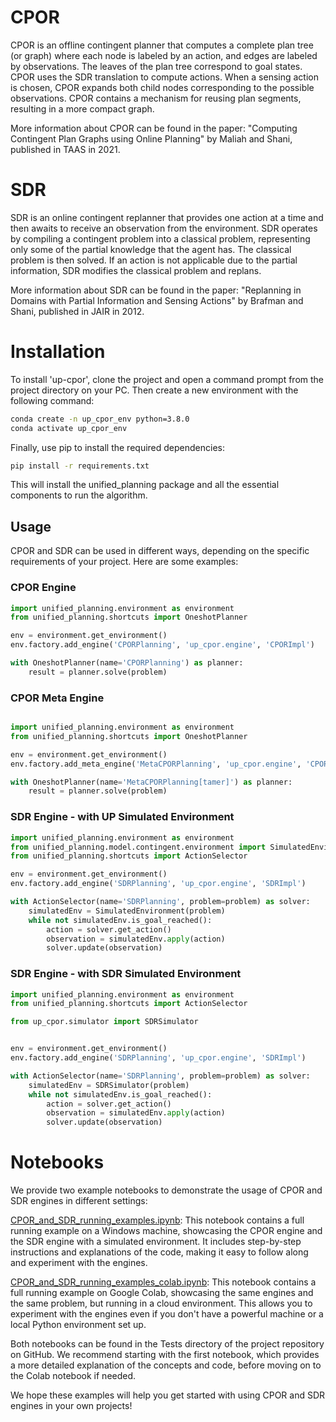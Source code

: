 # CPOR
CPOR is an offline contingent planner that computes a complete plan tree (or graph) where each node is labeled by an action, and edges are labeled by observations. The leaves of the plan tree correspond to goal states. CPOR uses the SDR translation to compute actions. When a sensing action is chosen, CPOR expands both child nodes corresponding to the possible observations. CPOR contains a mechanism for reusing plan segments, resulting in a more compact graph.

More information about CPOR can be found in the paper: "Computing Contingent Plan Graphs using Online Planning" by Maliah and Shani, published in TAAS in 2021.

# SDR
SDR is an online contingent replanner that provides one action at a time and then awaits to receive an observation from the environment. SDR operates by compiling a contingent problem into a classical problem, representing only some of the partial knowledge that the agent has. The classical problem is then solved. If an action is not applicable due to the partial information, SDR modifies the classical problem and replans.

More information about SDR can be found in the paper: "Replanning in Domains with Partial Information and Sensing Actions" by Brafman and Shani, published in JAIR in 2012.

# Installation

To install 'up-cpor', clone the project and open a command prompt from the project directory on your PC. Then create a new environment with the following command:

```bash
conda create -n up_cpor_env python=3.8.0
conda activate up_cpor_env
```

Finally, use pip to install the required dependencies:

```bash
pip install -r requirements.txt
```
This will install the unified_planning package and all the essential components to run the algorithm.

## Usage

CPOR and SDR can be used in different ways, depending on the specific requirements of your project. Here are some examples:

### CPOR Engine

```python
import unified_planning.environment as environment
from unified_planning.shortcuts import OneshotPlanner

env = environment.get_environment()
env.factory.add_engine('CPORPlanning', 'up_cpor.engine', 'CPORImpl')

with OneshotPlanner(name='CPORPlanning') as planner:
    result = planner.solve(problem)

```

### CPOR Meta Engine

```python

import unified_planning.environment as environment
from unified_planning.shortcuts import OneshotPlanner

env = environment.get_environment()
env.factory.add_meta_engine('MetaCPORPlanning', 'up_cpor.engine', 'CPORMetaEngineImpl')

with OneshotPlanner(name='MetaCPORPlanning[tamer]') as planner:
    result = planner.solve(problem)

```

### SDR Engine - with UP Simulated Environment

```python
import unified_planning.environment as environment
from unified_planning.model.contingent.environment import SimulatedEnvironment
from unified_planning.shortcuts import ActionSelector

env = environment.get_environment()
env.factory.add_engine('SDRPlanning', 'up_cpor.engine', 'SDRImpl')

with ActionSelector(name='SDRPlanning', problem=problem) as solver:
    simulatedEnv = SimulatedEnvironment(problem)
    while not simulatedEnv.is_goal_reached():
        action = solver.get_action()
        observation = simulatedEnv.apply(action)
        solver.update(observation)

```

### SDR Engine - with SDR Simulated Environment

```python
import unified_planning.environment as environment
from unified_planning.shortcuts import ActionSelector

from up_cpor.simulator import SDRSimulator


env = environment.get_environment()
env.factory.add_engine('SDRPlanning', 'up_cpor.engine', 'SDRImpl')

with ActionSelector(name='SDRPlanning', problem=problem) as solver:
    simulatedEnv = SDRSimulator(problem)
    while not simulatedEnv.is_goal_reached():
        action = solver.get_action()
        observation = simulatedEnv.apply(action)
        solver.update(observation)

```

# Notebooks

We provide two example notebooks to demonstrate the usage of CPOR and SDR engines in different settings:

[CPOR_and_SDR_running_examples.ipynb](https://github.com/aiplan4eu/up-cpor/blob/master/Tests/CPOR_and_SDR_running_examples.ipynb): This notebook contains a full running example on a Windows machine, showcasing the CPOR engine and the SDR engine with a simulated environment. It includes step-by-step instructions and explanations of the code, making it easy to follow along and experiment with the engines.

[CPOR_and_SDR_running_examples_colab.ipynb](https://colab.research.google.com/drive/1e9u9bbjRgBZpF9Trrpu_dcdGgdVFFqwF?usp=sharing#scrollTo=7SMMuaddoPTn): This notebook contains a full running example on Google Colab, showcasing the same engines and the same problem, but running in a cloud environment. This allows you to experiment with the engines even if you don't have a powerful machine or a local Python environment set up.

Both notebooks can be found in the Tests directory of the project repository on GitHub. We recommend starting with the first notebook, which provides a more detailed explanation of the concepts and code, before moving on to the Colab notebook if needed.

We hope these examples will help you get started with using CPOR and SDR engines in your own projects!